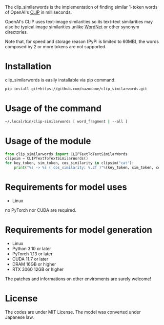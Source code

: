 The clip_similarwords is the implementation of finding similar 1-token words of OpenAI's [CLIP](https://github.com/openai/CLIP) in milliseconds. 

OpenAI's CLIP uses text-image similarities so its text-text similarities may also be typical image similarities unlike [WordNet](https://en.wikipedia.org/wiki/WordNet) or other synonym directories.

Note that, for speed and storage reason (PyPI is limited to 60MB), the words composed by 2 or more tokens are not supported. 

Installation
============
clip_similarwords is easily installable via pip command:
<!--```bash
pip install clip_similarwords
```
or-->
```bash
pip install git+https://github.com/nazodane/clip_similarwords.git
```

Usage of the command
====================
```bash
~/.local/bin/clip-similarwords [ word_fragment | --all ]
```

Usage of the module
====================
```python
from clip_similarwords import CLIPTextToTextSimilarWords
clipsim = CLIPTextToTextSimilarWords()
for key_token, sim_token, cos_similarity in clipsim("cat"):
    print("%s -> %s ( cos_similarity: %.2f )"%(key_token, sim_token, cos_similarity))
```

Requirements for model uses
===========================
* Linux

no PyTorch nor CUDA are required.

Requirements for model generation
=================================
* Linux
* Python 3.10 or later
* PyTorch 1.13 or later
* CUDA 11.7 or later
* DRAM 16GB or higher
* RTX 3060 12GB or higher

The patches and informations on other enviroments are surely welcome!

License
=======
The codes are under MIT License. The model was converted under Japanese law.
